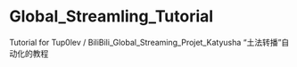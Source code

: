 # Global_Streamling_Tutorial
Tutorial for  Tup0lev / BiliBili_Global_Streaming_Projet_Katyusha “土法转播”自动化的教程
